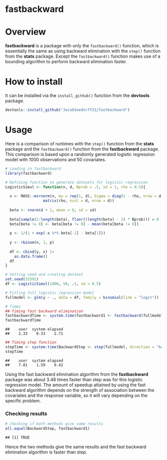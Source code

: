 fastbackward
================

# Overview

**fastbackward** is a package with only the `fastbackward()` function,
which is essentially the same as using backward elimination with the
`step()` function from the **stats** package. Except the
`fastbackward()` function makes use of a bounding algorithm to perform
backward elimination faster.

# How to install

It can be installed via the `install_github()` function from the
**devtools** package.

``` r
devtools::install_github("JacobSeedorff21/fastbackward")
```

# Usage

Here is a comparison of runtimes with the `step()` function from the
**stats** package and the `fastbackward()` function from the
**fastbackward** package. This comparison is based upon a randomly
generated logistic regression model with 1000 observations and 50
covariates.

``` r
# Loading in fastbackward
library(fastbackward)

# Defining function to generate datasets for logistic regression
LogisticSimul <- function(n, d, Bprob = .5, sd = 1, rho = 0.5){
  
  x <- MASS::mvrnorm(n, mu = rep(1, d), Sigma = diag(1 - rho, nrow = d, ncol = d) + 
                 matrix(rho, ncol = d, nrow = d))
  
  beta <- rnorm(d + 1, mean = 0, sd = sd) 
  
  beta[sample(2:length(beta), floor((length(beta) - 1) * Bprob))] = 0
  beta[beta != 0] <- beta[beta != 0] - mean(beta[beta != 0])
  
  p <- 1/(1 + exp(-x %*% beta[-1] - beta[1]))
  
  y <- rbinom(n, 1, p)
  
  df <- cbind(y, x) |> 
    as.data.frame()
  df
}

# Setting seed and creating dataset
set.seed(33391)
df <- LogisticSimul(1000, 50, .5, sd = 0.5)

# Fitting full logistic regression model
fullmodel <- glm(y ~ ., data = df, family = binomial(link = "logit"))

# Times
## Timing fast backward elimination
fastbackwardTime <- system.time(fastbackward1 <- fastbackward(fullmodel, trace = 0))
fastbackwardTime
```

    ##    user  system elapsed 
    ##    2.33    0.33    2.71

``` r
## Timing step function
stepTime <- system.time(BackwardStep <- step(fullmodel, direction = "backward", trace = 0))
stepTime
```

    ##    user  system elapsed 
    ##    7.81    1.59    9.42

Using the fast backward elimination algorithm from the **fastbackward**
package was about 3.48 times faster than step was for this logistic
regression model. The amount of speedup attained by using the fast
backward algorithm depends on the strength of association between the
covariates and the response variable, so it will vary depending on the
specific problem.

### Checking results

``` r
# Checking if both methods give same results
all.equal(BackwardStep, fastbackward1)
```

    ## [1] TRUE

Hence the two methods give the same results and the fast backward
elimination algorithm is faster than step.
